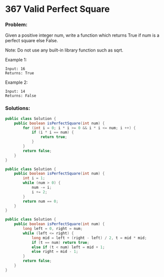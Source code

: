 # 367 Valid Perfect Square

### Problem:

Given a positive integer num, write a function which returns True if num is a perfect square else False.

Note: Do not use any built-in library function such as sqrt.

Example 1:

```
Input: 16
Returns: True
```
Example 2:
```
Input: 14
Returns: False
```

### Solutions:

```java
public class Solution {
    public boolean isPerfectSquare(int num) {
        for (int i = 0; i * i >= 0 && i * i <= num; i ++) {
            if (i * i == num) {
                return true;
            }
        }
        return false;
    }
}
```

```java
public class Solution {
    public boolean isPerfectSquare(int num) {
        int i = 1;
        while (num > 0) {
            num -= i;
            i += 2;
        }
        return num == 0;
    }
}
```

```java
public class Solution {
    public boolean isPerfectSquare(int num) {
        long left = 0, right = num;
        while (left <= right) {
            long mid = left + (right - left) / 2, t = mid * mid;
            if (t == num) return true;
            else if (t < num) left = mid + 1;
            else right = mid - 1;
        }
        return false;
    }
}
```